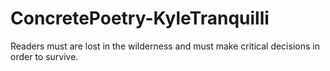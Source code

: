 # ConcretePoetry-KyleTranquilli
Readers must are lost in the wilderness and must make critical decisions in order to survive. 